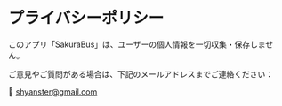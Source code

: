# プライバシーポリシー

このアプリ「SakuraBus」は、ユーザーの個人情報を一切収集・保存しません。

ご意見やご質問がある場合は、下記のメールアドレスまでご連絡ください：

📧 shyanster@gmail.com
